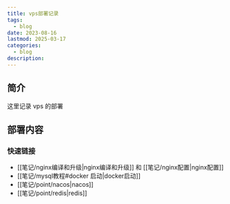```yaml
---
title: vps部署记录
tags:
  - blog
date: 2023-08-16
lastmod: 2025-03-17
categories:
  - blog
description: 
---
```


## 简介

这里记录 vps 的部署

## 部署内容

### 快速链接

- [[笔记/nginx编译和升级|nginx编译和升级]] 和 [[笔记/nginx配置|nginx配置]]
- [[笔记/mysql教程#docker 启动|docker启动]]
- [[笔记/point/nacos|nacos]]
- [[笔记/point/redis|redis]]
